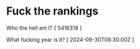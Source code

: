 # Fuck the rankings

Who the hell am I?
{ 5416318 }

What fucking year is it?
[ 2024-09-30T08:30:00Z ]

